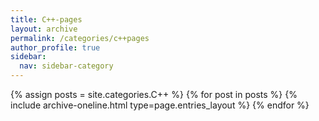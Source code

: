```yaml
---
title: C++-pages
layout: archive
permalink: /categories/c++pages
author_profile: true
sidebar:
  nav: sidebar-category
---
```


{% assign posts = site.categories.C++ %}
{% for post in posts %} {% include archive-oneline.html type=page.entries_layout %} {% endfor %}